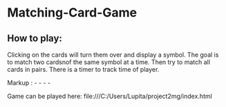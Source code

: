 # Matching-Card-Game


## How to play:

Clicking on the cards will turn them over and display a symbol.
The goal is to match two cardsnof the same symbol at a time.
Then try to match all cards in pairs. There is a timer to track time of player.

Markup :  - - - -




Game can be played here: file:///C:/Users/Lupita/project2mg/index.html
